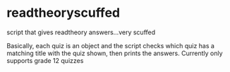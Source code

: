 # readtheoryscuffed
script that gives readtheory answers...very scuffed

Basically, each quiz is an object and the script checks which quiz has a matching title with the quiz shown, then prints the answers.
Currently only supports grade 12 quizzes
